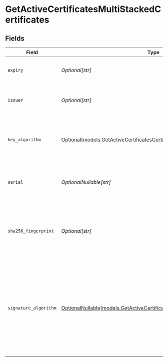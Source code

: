 # GetActiveCertificatesMultiStackedCertificates


## Fields

| Field                                                                                                                                                  | Type                                                                                                                                                   | Required                                                                                                                                               | Description                                                                                                                                            |
| ------------------------------------------------------------------------------------------------------------------------------------------------------ | ------------------------------------------------------------------------------------------------------------------------------------------------------ | ------------------------------------------------------------------------------------------------------------------------------------------------------ | ------------------------------------------------------------------------------------------------------------------------------------------------------ |
| `expiry`                                                                                                                                               | *Optional[str]*                                                                                                                                        | :heavy_minus_sign:                                                                                                                                     | The expiration date for the certificate.                                                                                                               |
| `issuer`                                                                                                                                               | *Optional[str]*                                                                                                                                        | :heavy_minus_sign:                                                                                                                                     | Entity that has verified the certificate's contents.                                                                                                   |
| `key_algorithm`                                                                                                                                        | [Optional[models.GetActiveCertificatesCertificatesKeyAlgorithm]](../models/getactivecertificatescertificateskeyalgorithm.md)                           | :heavy_minus_sign:                                                                                                                                     | The key algorithm of the certificate. This is either `ECDSA` or `RSA`.                                                                                 |
| `serial`                                                                                                                                               | *OptionalNullable[str]*                                                                                                                                | :heavy_minus_sign:                                                                                                                                     | Serial number that uniquely identifies each certificate.                                                                                               |
| `sha256_fingerprint`                                                                                                                                   | *Optional[str]*                                                                                                                                        | :heavy_minus_sign:                                                                                                                                     | A digital fingerprint, formatted as 32 pairs of hexadecimal digits separated by ':'.                                                                   |
| `signature_algorithm`                                                                                                                                  | [OptionalNullable[models.GetActiveCertificatesCertificatesSignatureAlgorithm]](../models/getactivecertificatescertificatessignaturealgorithm.md)       | :heavy_minus_sign:                                                                                                                                     | Indicates the SHA (Secure Hash Algorithm) function. You can use either `SHA-1` for a 160-bit (20-byte) hash or `SHA-256` for a 256-bit (32-byte) hash. |